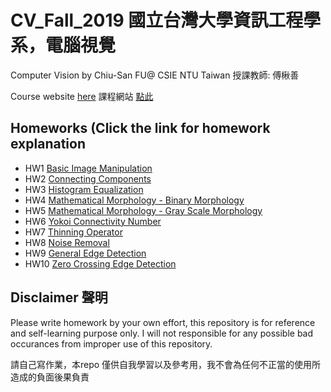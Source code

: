 # CV_Fall_2019 國立台灣大學資訊工程學系，電腦視覺
Computer Vision by Chiu-San FU@ CSIE NTU Taiwan
授課教師: 傅楸善

Course website [here](http://cv2.csie.ntu.edu.tw/CV/index.html)
課程網站 [點此](http://cv2.csie.ntu.edu.tw/CV/index.html)
## Homeworks (Click the link for homework explanation
* HW1 [Basic Image Manipulation](http://cv2.csie.ntu.edu.tw/CV/hw2019/hw1.html)
* HW2 [Connecting Components](http://cv2.csie.ntu.edu.tw/CV/hw2019/hw2.html)
* HW3 [Histogram Equalization](http://cv2.csie.ntu.edu.tw/CV/hw2019/hw3.html)
* HW4 [Mathematical Morphology - Binary Morphology](http://cv2.csie.ntu.edu.tw/CV/hw2019/hw4.html)
* HW5 [Mathematical Morphology - Gray Scale Morphology](http://cv2.csie.ntu.edu.tw/CV/hw2019/hw5.html)
* HW6 [Yokoi Connectivity Number](http://cv2.csie.ntu.edu.tw/CV/hw2019/hw6.html)
* HW7 [Thinning Operator](http://cv2.csie.ntu.edu.tw/CV/hw2019/hw7.html)
* HW8 [Noise Removal](http://cv2.csie.ntu.edu.tw/CV/hw2019/hw8.html)
* HW9 [General Edge Detection](http://cv2.csie.ntu.edu.tw/CV/hw2019/hw9.html)
* HW10 [Zero Crossing Edge Detection](http://cv2.csie.ntu.edu.tw/CV/hw2019/hw10.html)

## Disclaimer 聲明
Please write homework by your own effort, this repository is for reference and self-learning purpose only. I will not responsible for any possible bad occurances from improper use of this repository.

請自己寫作業，本repo 僅供自我學習以及參考用，我不會為任何不正當的使用所造成的負面後果負責